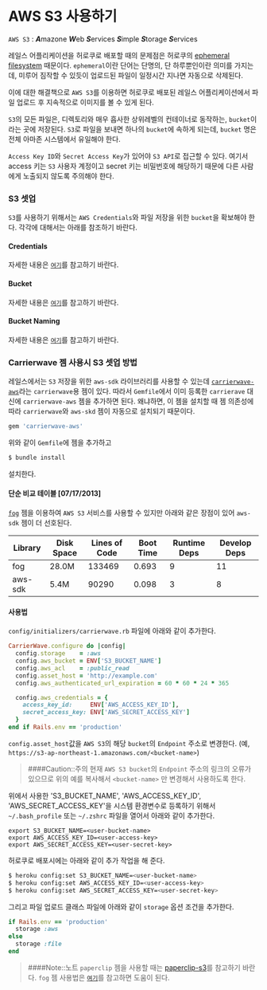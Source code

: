 # AWS S3 사용하기

`AWS S3` : ***A***mazone ***W***eb ***S***ervices ***S***imple ***S***torage ***S***ervices

레일스 어플리케이션을 허로쿠로 배포할 때의 문제점은 허로쿠의 [ephemeral filesystem](https://devcenter.heroku.com/articles/dynos#ephemeral-filesystem) 때문이다. `ephemeral`이란 단어는 단명의, 단 하루뿐인이란 의미를 가지는데, 미루어 짐작할 수 있듯이 업로드된 파일이 일정시간 지나면 자동으로 삭제된다.

이에 대한 해결책으로 `AWS S3`를 이용하면 허로쿠로 배포된 레일스 어플리케이션에서 파일 업로드 후 지속적으로 이미지를 볼 수 있게 된다.

`S3`의 모든 파일은, 디렉토리와 매우 흡사한 상위레벨의 컨테이너로 동작하는, `bucket`이라는 곳에 저장된다. `S3`로 파일을 보내면 하나의 `bucket`에 속하게 되는데, `bucket` 명은 전체 아마존 시스템에서 유일해야 한다.

`Access Key ID`와 `Secret Access Key`가 있어야 `S3 API`로 접근할 수 있다. 여기서 access 키는 `S3` 사용자 계정이고 secret 키는 비밀번호에 해당하기 때문에 다른 사람에게 노출되지 않도록 주의해야 한다.

### S3 셋업

`S3`를 사용하기 위해서는 `AWS Credentials`와 파일 저장을 위한 `bucket`을 확보해야 한다. 각각에 대해서는 아래를 참조하기 바란다.

#### Credentials

자세한 내용은 [`여기`](https://devcenter.heroku.com/articles/s3#credentials)를 참고하기 바란다.

#### Bucket

자세한 내용은 [`여기`](https://devcenter.heroku.com/articles/s3#bucket)를 참고하기 바란다.

#### Bucket Naming

자세한 내용은 [`여기`](https://devcenter.heroku.com/articles/s3#naming-buckets)를 참고하기 바란다.

### Carrierwave 젬 사용시 S3 셋업 방법

레일스에서는 `S3` 저장을 위한  `aws-sdk` 라이브러리를 사용할 수 있는데 [`carrierwave-aws`](https://github.com/sorentwo/carrierwave-aws)라는 `carrierwave`용  젬이 있다. 따라서 `Gemfile`에서 이미 등록한 `carrierave` 대신에 `carrierwave-aws` 젬을 추가하면 된다. 왜냐하면, 이 젬을 설치할 때 젬 의존성에 따라 `carrierwave`와 `aws-skd` 젬이 자동으로 설치되기 때문이다.

```ruby
gem 'carrierwave-aws'
```

위와 같이 `Gemfile`에 젬을 추가하고

```bash
$ bundle install
```

설치한다.

#### 단순 비교 테이블 [07/17/2013]

[`fog`](https://github.com/carrierwaveuploader/carrierwave#using-rackspace-cloud-files) 젬을 이용하여 `AWS S3` 서비스를 사용할 수 있지만 아래와 같은 장점이 있어 `aws-sdk` 젬이 더 선호된다.

| Library | Disk Space | Lines of Code | Boot Time | Runtime Deps | Develop Deps |
| ------- | ---------- | ------------- | --------- | ------------ | ------------ |
| fog     | 28.0M      | 133469        | 0.693     | 9            | 11           |
| aws-sdk | 5.4M       |  90290        | 0.098     | 3            | 8            |


#### 사용법

`config/initializers/carrierwave.rb` 파일에 아래와 같이 추가한다.

```ruby
CarrierWave.configure do |config|
  config.storage    = :aws
  config.aws_bucket = ENV['S3_BUCKET_NAME']
  config.aws_acl    = :public_read
  config.asset_host = 'http://example.com'
  config.aws_authenticated_url_expiration = 60 * 60 * 24 * 365

  config.aws_credentials = {
    access_key_id:     ENV['AWS_ACCESS_KEY_ID'],
    secret_access_key: ENV['AWS_SECRET_ACCESS_KEY']
  }
end if Rails.env == 'production'
```

`config.asset_host`값을 `AWS S3`의 해당 `bucket`의 `Endpoint` 주소로 변경한다. (예, `https://s3-ap-northeast-1.amazonaws.com/<bucket-name>`)

> ####Caution::주의
> 현재 `AWS S3 bucket`의 `Endpoint` 주소의 링크의 오류가 있으므로 위의 예를 복사해서 `<bucket-name>` 만 변경해서 사용하도록 한다.

위에서 사용한 'S3_BUCKET_NAME', 'AWS_ACCESS_KEY_ID', 'AWS_SECRET_ACCESS_KEY'을 시스템 환경변수로 등록하기 위해서 `~/.bash_profile` 또는 `~/.zshrc` 파일을 열어서 아래와 같이 추가한다.

```
export S3_BUCKET_NAME=<user-bucket-name>
export AWS_ACCESS_KEY_ID=<user-access-key>
export AWS_SECRET_ACCESS_KEY=<user-secret-key>
```

허로쿠로 배포시에는 아래와 같이 추가 작업을 해 준다.

```bash
$ heroku config:set S3_BUCKET_NAME=<user-bucket-name>
$ heroku config:set AWS_ACCESS_KEY_ID=<user-access-key>
$ heroku config:set AWS_SECRET_ACCESS_KEY=<user-secret-key>
```

그리고 파일 업로드 클래스 파일에 아래와 같이 `storage` 옵션 조건을 추가한다.

```ruby
if Rails.env == 'production'
  storage :aws
else
  storage :file
end
```

> ####Note::노트
> `paperclip` 젬을 사용할 때는 [paperclip-s3](https://devcenter.heroku.com/articles/paperclip-s3)를 참고하기 바란다.
> `fog` 젬 사용법은 [`여기`](https://gist.github.com/cblunt/1303386)를 참고하면 도움이 된다.

